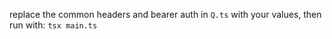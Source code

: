 replace the common headers and bearer auth in `Q.ts` with your values, then run with: `tsx main.ts`
